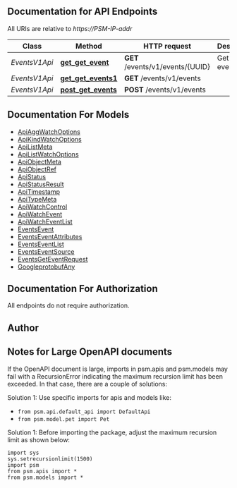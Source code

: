 
## Documentation for API Endpoints

All URIs are relative to *https://PSM-IP-addr*

Class | Method | HTTP request | Description
------------ | ------------- | ------------- | -------------
*EventsV1Api* | [**get_get_event**](../../../../pensando_ent/docs/EventsV1Api.md#get_get_event) | **GET** /events/v1/events/{UUID} | Get specific event
*EventsV1Api* | [**get_get_events1**](../../../../pensando_ent/docs/EventsV1Api.md#get_get_events1) | **GET** /events/v1/events | 
*EventsV1Api* | [**post_get_events**](../../../../pensando_ent/docs/EventsV1Api.md#post_get_events) | **POST** /events/v1/events | 


## Documentation For Models

 - [ApiAggWatchOptions](docs/ApiAggWatchOptions.md)
 - [ApiKindWatchOptions](docs/ApiKindWatchOptions.md)
 - [ApiListMeta](docs/ApiListMeta.md)
 - [ApiListWatchOptions](docs/ApiListWatchOptions.md)
 - [ApiObjectMeta](docs/ApiObjectMeta.md)
 - [ApiObjectRef](docs/ApiObjectRef.md)
 - [ApiStatus](docs/ApiStatus.md)
 - [ApiStatusResult](docs/ApiStatusResult.md)
 - [ApiTimestamp](docs/ApiTimestamp.md)
 - [ApiTypeMeta](docs/ApiTypeMeta.md)
 - [ApiWatchControl](docs/ApiWatchControl.md)
 - [ApiWatchEvent](docs/ApiWatchEvent.md)
 - [ApiWatchEventList](docs/ApiWatchEventList.md)
 - [EventsEvent](docs/EventsEvent.md)
 - [EventsEventAttributes](docs/EventsEventAttributes.md)
 - [EventsEventList](docs/EventsEventList.md)
 - [EventsEventSource](docs/EventsEventSource.md)
 - [EventsGetEventRequest](docs/EventsGetEventRequest.md)
 - [GoogleprotobufAny](docs/GoogleprotobufAny.md)


## Documentation For Authorization

 All endpoints do not require authorization.

## Author




## Notes for Large OpenAPI documents
If the OpenAPI document is large, imports in psm.apis and psm.models may fail with a
RecursionError indicating the maximum recursion limit has been exceeded. In that case, there are a couple of solutions:

Solution 1:
Use specific imports for apis and models like:
- `from psm.api.default_api import DefaultApi`
- `from psm.model.pet import Pet`

Solution 1:
Before importing the package, adjust the maximum recursion limit as shown below:
```
import sys
sys.setrecursionlimit(1500)
import psm
from psm.apis import *
from psm.models import *
```
